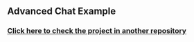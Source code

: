 

## Advanced Chat Example

### [Click here to check the project in another repository](https://github.com/RodrigoBertotti/flutter_chat_app_with_nodejs)  

[//]: # ( TODO VIDEO)

